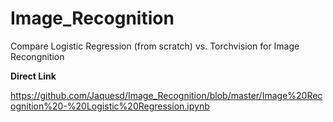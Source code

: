 # Image_Recognition
Compare Logistic Regression (from scratch) vs. Torchvision for Image Recongnition

**Direct Link**

https://github.com/Jaquesd/Image_Recognition/blob/master/Image%20Recognition%20-%20Logistic%20Regression.ipynb
